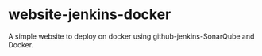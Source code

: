 # website-jenkins-docker
A simple website to deploy on docker using github-jenkins-SonarQube and Docker.
